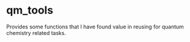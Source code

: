 # qm_tools
Provides some functions that I have found value in reusing for quantum chemistry related tasks.
